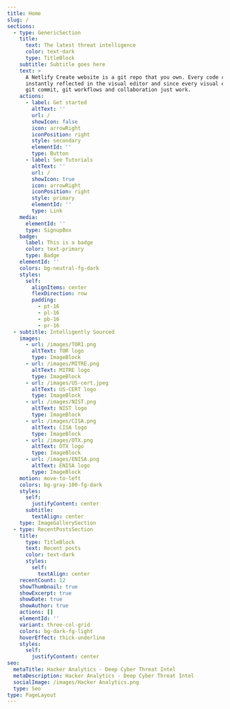 ```yaml
---
title: Home
slug: /
sections:
  - type: GenericSection
    title:
      text: The latest threat intelligence
      color: text-dark
      type: TitleBlock
    subtitle: Subtitle goes here
    text: >
      A Netlify Create website is a git repo that you own. Every code commit is
      instantly reflected in the visual editor and since every visual edit is a
      git commit, git workflows and collaboration just work.
    actions:
      - label: Get started
        altText: ''
        url: /
        showIcon: false
        icon: arrowRight
        iconPosition: right
        style: secondary
        elementId: ''
        type: Button
      - label: See Tutorials
        altText: ''
        url: /
        showIcon: true
        icon: arrowRight
        iconPosition: right
        style: primary
        elementId: ''
        type: Link
    media:
      elementId: ''
      type: SignupBox
    badge:
      label: This is a badge
      color: text-primary
      type: Badge
    elementId: ''
    colors: bg-neutral-fg-dark
    styles:
      self:
        alignItems: center
        flexDirection: row
        padding:
          - pt-16
          - pl-16
          - pb-16
          - pr-16
  - subtitle: Intelligently Sourced
    images:
      - url: /images/TOR1.png
        altText: TOR logo
        type: ImageBlock
      - url: /images/MITRE.png
        altText: MITRE logo
        type: ImageBlock
      - url: /images/US-cert.jpeg
        altText: US-CERT logo
        type: ImageBlock
      - url: /images/NIST.png
        altText: NIST logo
        type: ImageBlock
      - url: /images/CISA.png
        altText: CISA logo
        type: ImageBlock
      - url: /images/OTX.png
        altText: OTX logo
        type: ImageBlock
      - url: /images/ENISA.png
        altText: ENISA logo
        type: ImageBlock
    motion: move-to-left
    colors: bg-gray-100-fg-dark
    styles:
      self:
        justifyContent: center
      subtitle:
        textAlign: center
    type: ImageGallerySection
  - type: RecentPostsSection
    title:
      type: TitleBlock
      text: Recent posts
      color: text-dark
      styles:
        self:
          textAlign: center
    recentCount: 12
    showThumbnail: true
    showExcerpt: true
    showDate: true
    showAuthor: true
    actions: []
    elementId: ''
    variant: three-col-grid
    colors: bg-dark-fg-light
    hoverEffect: thick-underline
    styles:
      self:
        justifyContent: center
seo:
  metaTitle: Hacker Analytics - Deep Cyber Threat Intel
  metaDescription: Hacker Analytics - Deep Cyber Threat Intel
  socialImage: /images/Hacker Analytics.png
  type: Seo
type: PageLayout
---
```

